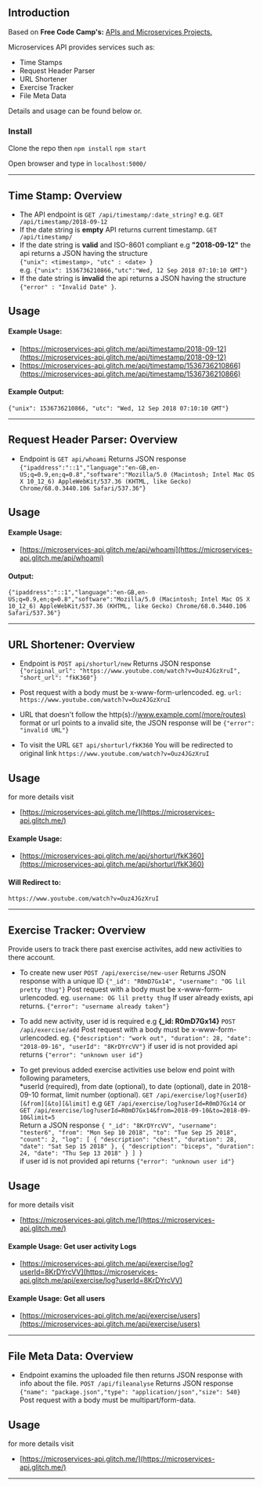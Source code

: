 ## Introduction

Based on **Free Code Camp's:** [APIs and Microservices Projects.](https://learn.freecodecamp.org/apis-and-microservices/apis-and-microservices-projects)

Microservices API provides services such as:

*   Time Stamps
*   Request Header Parser
*   URL Shortener
*   Exercise Tracker
*   File Meta Data

Details and usage can be found below or.

### Install

Clone the repo then
`npm install`
`npm start`

Open browser and type in
`localhost:5000/`

---

## Time Stamp: Overview

*   The API endpoint is `GET /api/timestamp/:date_string?` e.g. `GET /api/timestamp/2018-09-12`
*   If the date string is **empty** API returns current timestamp. `GET /api/timestamp/`
*   If the date string is **valid** and ISO-8601 compliant e.g **"2018-09-12"** the api returns a JSON having the structure  
    `{"unix": <timestamp>, "utc" : <date> }`  
    e.g. `{"unix": 1536736210866,"utc":"Wed, 12 Sep 2018 07:10:10 GMT"}`
*   If the date string is **invalid** the api returns a JSON having the structure  
    `{"error" : "Invalid Date" }`.

## Usage

#### Example Usage:

*   [https://microservices-api.glitch.me/api/timestamp/2018-09-12](https://microservices-api.glitch.me/api/timestamp/2018-09-12)
*   [https://microservices-api.glitch.me/api/timestamp/1536736210866](https://microservices-api.glitch.me/api/timestamp/1536736210866)

#### Example Output:

`{"unix": 1536736210866, "utc": "Wed, 12 Sep 2018 07:10:10 GMT"}`

---

## Request Header Parser: Overview

*   Endpoint is `GET api/whoami` Returns JSON response `{"ipaddress":"::1","language":"en-GB,en-US;q=0.9,en;q=0.8","software":"Mozilla/5.0 (Macintosh; Intel Mac OS X 10_12_6) AppleWebKit/537.36 (KHTML, like Gecko) Chrome/68.0.3440.106 Safari/537.36"}`

## Usage

#### Example Usage:

*   [https://microservices-api.glitch.me/api/whoami](https://microservices-api.glitch.me/api/whoami)

#### Output:

`{"ipaddress":"::1","language":"en-GB,en-US;q=0.9,en;q=0.8","software":"Mozilla/5.0 (Macintosh; Intel Mac OS X 10_12_6) AppleWebKit/537.36 (KHTML, like Gecko) Chrome/68.0.3440.106 Safari/537.36"}`

---

## URL Shortener: Overview

*   Endpoint is `POST api/shorturl/new` Returns JSON response `{"original_url": "https://www.youtube.com/watch?v=Ouz4JGzXruI", "short_url": "fkK360"}`
*   Post request with a body must be x-www-form-urlencoded. eg. `url: https://www.youtube.com/watch?v=Ouz4JGzXruI`
*   URL that doesn't follow the http(s)://www.example.com(/more/routes) format or url points to a invalid site, the JSON response will be `{"error": "invalid URL"}`  

*   To visit the URL `GET api/shorturl/fkK360` You will be redirected to original link `https://www.youtube.com/watch?v=Ouz4JGzXruI`

## Usage

for more details visit

*   [https://microservices-api.glitch.me/](https://microservices-api.glitch.me/)

#### Example Usage:

*   [https://microservices-api.glitch.me/api/shorturl/fkK360](https://microservices-api.glitch.me/api/shorturl/fkK360)

#### Will Redirect to:

`https://www.youtube.com/watch?v=Ouz4JGzXruI`

---

## Exercise Tracker: Overview

Provide users to track there past exercise activites, add new activities to there account.

*   To create new user 
`POST /api/exercise/new-user` 
Returns JSON response with a unique ID
 `{"_id": "R0mD7Gx14", "username": "OG lil pretty thug"}` 
Post request with a body must be x-www-form-urlencoded. eg. 
`username: OG lil pretty thug` 
If user already exists, api returns. `{"error": "username already taken"}`

*   To add new activity, user id is required e.g **{_id: R0mD7Gx14}** 
`POST /api/exercise/add` Post request with a body must be x-www-form-urlencoded. eg. 
`{"description": "work out", "duration": 28, "date": "2018-09-16", "userId": "8KrDYrcVV"}` 
if user id is not provided api returns `{"error": "unknown user id"}`

*   To get previous added exercise activities use below end point with following parameters,  
    *userId (required), from date (optional), to date (optional), date in 2018-09-10 format, limit number (optional).
 `GET /api/exercise/log?{userId}[&from][&to][&limit]` 
e.g `GET /api/exercise/log?userId=R0mD7Gx14` 
or `GET /api/exercise/log?userId=R0mD7Gx14&from=2018-09-10&to=2018-09-10&limit=5`  
    Return a JSON response
 `{ "_id": "8KrDYrcVV", "username": "tester6", "from": "Mon Sep 10 2018", "to": "Tue Sep 25 2018", "count": 2, "log": [ { "description": "chest", "duration": 28, "date": "Sat Sep 15 2018" }, { "description": "biceps", "duration": 24, "date": "Thu Sep 13 2018" } ] }`  
    if user id is not provided api returns
 `{"error": "unknown user id"}`  

## Usage

for more details visit

*   [https://microservices-api.glitch.me/](https://microservices-api.glitch.me/)

#### Example Usage: Get user activity Logs

*   [https://microservices-api.glitch.me/api/exercise/log?userId=8KrDYrcVV](https://microservices-api.glitch.me/api/exercise/log?userId=8KrDYrcVV)

#### Example Usage: Get all users

*   [https://microservices-api.glitch.me/api/exercise/users](https://microservices-api.glitch.me/api/exercise/users)

---

## File Meta Data: Overview

*   Endpoint examins the uploaded file then returns JSON response with info about the file.
 `POST /api/fileanalyse` 
Returns JSON response 
`{"name": "package.json","type": "application/json","size": 540}` 
Post request with a body must be multipart/form-data.

## Usage

for more details visit

*   [https://microservices-api.glitch.me/](https://microservices-api.glitch.me/)

* * *